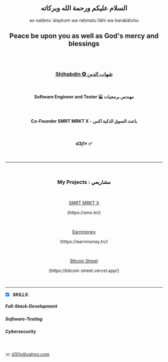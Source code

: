 <h2 align="center">  السلام عليكم ورحمة الله وبركاته </h2>

<p align="center">as-salāmu ʿalaykum wa-raḥmatu llāhi wa-barakātuhu </p>

<h2 align="center">  Peace be upon you as well as God's mercy and blessings </h2>

<br/>
<br/>

<h3  align="center"><a href="https://shihabdin.tn" target="_blank">Shihabdin ✪ شهاب الدين</a></h3>

<br/>

<h4 align="center">Software Engineer and Tester 💻 مهندس برمجيات</h4>   

<br/>

<h4 align="center">Co-Founder SMRT MRKT X - باعث السوق الذكية اكس</h4>

<br/>

<h4 align="center"> d3j1× ✅</h4>

<br/>

-----

<br/>

<h3 align="center">My Projects :  مشاريعي </h3>

<br/>



<div align="center">

[SMRT MRKT X](https://github.com/SmrtMrktX)

</div>
  
<p align="center">(https://smx.tn/)</p>




<br/>


<div align="center">

[Earnmoney](https://github.com/d3j1x/Earnmoney)

</div>

<p align="center">(https://earnmoney.tn/)</p>




<br/>
  


<div align="center">

[Bitcoin Street](https://github.com/d3j1x/BitcoinStreet)

</div>
  
<p align="center">(https://bitcoin-street.vercel.app/)</p>



<br/>





-----



- [x] ***SKILLS***:


##### Full-Stack-Development

##### Software-Testing

##### Cybersecurity


<br/>


  ✉️    <d3j1x@yahoo.com> 







<!---
d3j1x/d3j1x is a ✨ special ✨ repository because its `README.md` (this file) appears on your GitHub profile.
You can click the Preview link to take a look at your changes.
--->
